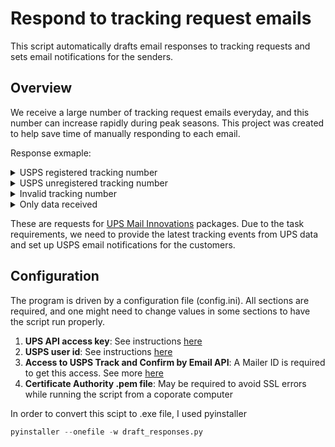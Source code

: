# Respond to tracking request emails
This script automatically drafts email responses to tracking requests and sets email notifications for the senders.
## Overview
We receive a large number of tracking request emails everyday, and this number can increase rapidly during peak seasons. This project was created to help save time of manually responding to each email.

Response exmaple:
<details>
  <summary>USPS registered tracking number</summary>
  
>Hello,
>
>Your request has been received and is being reviewed by our support department. While we investigate this package, we have set up an email alert with USPS for you to receive updates until the package is delivered.
>
>Tracking number:<br>
>&emsp;&emsp;&emsp;&emsp;92612902338293553000561745<br>
>Current package status:<br>
>&emsp;&emsp;&emsp;&emsp;Departed UPS Facility<br>
>Current location:<br>
>&emsp;&emsp;&emsp;&emsp;Urbancrest, OH 43123<br>
>Date, time :<br>
>&emsp;&emsp;&emsp;&emsp;01-12-2021 3:32
</details>

<details>
  <summary>USPS unregistered tracking number</summary>
  
>Hello,
>
>Your request has been received and is being reviewed by our support department. Please see the latest tracking event below.
>
>Tracking number:<br>
>&emsp;&emsp;&emsp;&emsp;92612902338293553000561745<br>
>Current package status:<br>
>&emsp;&emsp;&emsp;&emsp;Order information received<br>
>Date, time :<br>
>&emsp;&emsp;&emsp;&emsp;01-12-2021 3:32
</details>

<details>
  <summary>Invalid tracking number</summary>
  
>Hello,
>
>Unfortunately, we are unable to locate this package in our system.
</details>

<details>
  <summary>Only data received</summary>

>Hello,
>
>Your request has been received and is being reviewed by our support department. We received this package shipment information only. There is no indication that we received the physical package for processing.
>
>Tracking number:<br>
>&emsp;&emsp;&emsp;&emsp;92612902410577543489249076<br>
>Current package status:<br>
>&emsp;&emsp;&emsp;&emsp;Order information received<br>
>Date, time :<br>
>&emsp;&emsp;&emsp;&emsp;2021-02-08 04:01:00
</details>

These are requests for [UPS Mail Innovations](https://www.ups.com/us/en/supplychain/solutions/mail-innovations.page) packages. Due to the task requirements, we need to provide the latest tracking events from UPS data and set up USPS email notifications for the customers.
## Configuration
The program is driven by a configuration file (config.ini). All sections are required, and one might need to change values in some sections to have the script run properly.
1. **UPS API access key**: See instructions [here](https://www.ups.com/upsdeveloperkit?loc=en_US)
2. **USPS user id**: See instructions [here](https://www.usps.com/business/web-tools-apis/)
3. **Access to USPS Track and Confirm by Email API**: A Mailer ID is required to get this access. See more [here](https://www.usps.com/business/web-tools-apis/track-and-confirm-api_files/track-and-confirm-api.htm#_Toc41911520)
4. **Certificate Authority .pem file**: May be required to avoid SSL errors while running the script from a coporate computer

In order to convert this scipt to .exe file, I used pyinstaller
```python
pyinstaller --onefile -w draft_responses.py
```
